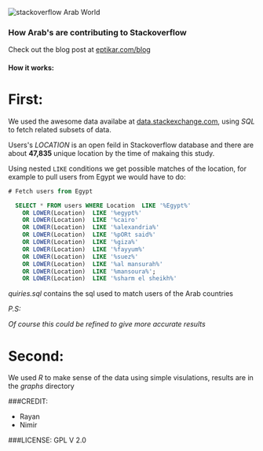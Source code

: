 ![stackoverflow Arab World](https://eptikar.com/blog/wp-content/uploads/stackoverflow-post.png)

### How Arab's are contributing to Stackoverflow

Check out the blog post at [eptikar.com/blog](http://eptikar.com/blog)

#### How it works:

**First:**
=========

We used the awesome data availabe at [data.stackexchange.com](http://data.stackexchange.com), using *SQL* to fetch related subsets of data.

Users's *LOCATION* is an open feild in Stackoverflow database and there are about **47,835** unique location by the time of makaing this study. 

Using nested `LIKE` conditions we get possible matches of the location, for example to pull users from Egypt we would have to do:


```sql
# Fetch users from Egypt

  SELECT * FROM users WHERE Location  LIKE '%Egypt%'
    OR LOWER(Location)  LIKE '%egypt%'
    OR LOWER(Location)  LIKE '%cairo'
    OR LOWER(Location)  LIKE '%alexandria%'
    OR LOWER(Location)  LIKE '%pORt said%'
    OR LOWER(Location)  LIKE '%giza%'
    OR LOWER(Location)  LIKE '%fayyum%'
    OR LOWER(Location)  LIKE '%suez%'
    OR LOWER(Location)  LIKE '%al mansurah%'
    OR LOWER(Location)  LIKE '%mansoura%';
    OR LOWER(Location)  LIKE '%sharm el sheikh%'

```

*quiries.sql* contains the sql used to match users of the Arab countries


*P.S:*

*Of course this could be refined to give more accurate results*

**Second:**
===========

We used *R* to make sense of the data using simple visulations, results are in the *graphs* directory


###CREDIT:
- Rayan
- Nimir

###LICENSE:
GPL V 2.0
